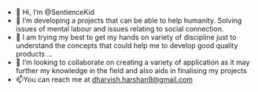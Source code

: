 - 👋 Hi, I’m @SentienceKid
- 👀 I’m  developing a projects that can be able to help humanity. Solving issues of mental labour and issues relating to social connection.
- 🌱 I am trying my best to get my hands on variety of discipline just to understand the concepts that could help me to develop good quality products ...
- 💞️ I’m looking to collaborate on creating a variety of application as it may further my knowledge in the field and  also aids in finalising my projects
- 📫You can reach me at dharvish.harshan9@gmail.com

<!---
Dharvish/Dharvish is a ✨ special ✨ repository because its `README.md` (this file) appears on your GitHub profile.
You can click the Preview link to take a look at your changes.
--->
